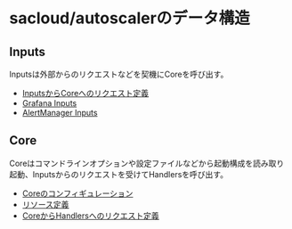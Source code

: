 # sacloud/autoscalerのデータ構造

## Inputs

Inputsは外部からのリクエストなどを契機にCoreを呼び出す。

- [InputsからCoreへのリクエスト定義](../../request.proto)
- [Grafana Inputs](inputs_grafana.md)
- [AlertManager Inputs](inputs_alertmanager.md)

## Core

Coreはコマンドラインオプションや設定ファイルなどから起動構成を読み取り起動、Inputsからのリクエストを受けてHandlersを呼び出す。  

- [Coreのコンフィギュレーション](core.md)
- [リソース定義](resources.md)
- [CoreからHandlersへのリクエスト定義](../../handler.proto)

